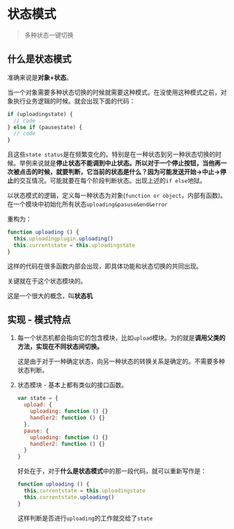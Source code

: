 # 状态模式
> 多种状态一键切换

## 什么是状态模式

准确来说是**对象+状态**。

当一个对象需要多种状态切换的时候就需要这种模式。在没使用这种模式之前，对象执行业务逻辑的时候。就会出现下面的代码：

```JavaScript
if (uploadingstate) {
  // code ..
} else if (pausestate) {
  // code
}
```

且这些`state status`是在频繁变化的。特别是在一种状态到另一种状态切换的时候。举例来说就是**停止状态不能调到中止状态。**所以对于一个停止按钮，当他再一次被点击的时候，就要判断，它当前的状态是什么？因为可能发送**开始->中止->停止**的交互情况。可能就要在每个阶段判断状态。出现上述的`if else`地狱。

以状态模式的逻辑，定义每一种状态为对象(`function or object`，内部有函数)。在一个模块中初始化所有状态`uploading&pasuse&end&error`

重构为：

```JavaScript
function uploading () {
  this.uploadingplugin.uploading()
  this.currentstate = this.uploadingstate
}
```

这样的代码在很多函数内部会出现，即具体功能和状态切换的共同出现。

关键就在于这个状态模块的。

这是一个很大的概念，叫**状态机**

## 实现 - 模式特点

1. 每一个状态机都会指向它的包含模块，比如`upload`模块。为的就是**调用父类的方法，实现在不同状态间切换。**

    这是由于对于一种确定状态，向另一种状态的转换关系是确定的。不需要多种状态判断。
    
2. 状态模块 - 基本上都有类似的接口函数。

    ```JavaScript
    var state = {
      upload: {
        uploading: function () {}
        handler2: function () {}
      },
      pause: {
        uploading: function () {}
        handler2: function () {}
      }
    }
    ```

    好处在于，对于**什么是状态模式**中的那一段代码，就可以重新写作是：

    ```JavaScript
    function uploading () {
      this.currentstate = this.uploadingstate
      this.currentstate.uploading()
    }
    ```

    这样判断是否进行`uploading`的工作就交给了`state`
